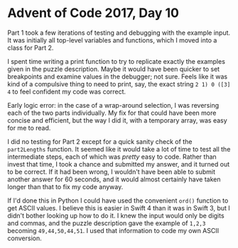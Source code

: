 # Advent of Code 2017, Day 10

Part 1 took a few iterations of testing and debugging with the example input.  It was initially all top-level variables and functions, which I moved into a class for Part 2.

I spent time writing a print function to try to replicate exactly the examples given in the puzzle description.  Maybe it would have been quicker to set breakpoints and examine values in the debugger; not sure.  Feels like it was kind of a compulsive thing to need to print, say, the exact string `2 1) 0 ([3] 4` to feel confident my code was correct.

Early logic error: in the case of a wrap-around selection, I was reversing each of the two parts individually.  My fix for that could have been more concise and efficient, but the way I did it, with a temporary array, was easy for me to read.

I did no testing for Part 2 except for a quick sanity check of the `part2Lengths` function.  It seemed like it would take a lot of time to test all the intermediate steps, each of which was *pretty* easy to code.  Rather than invest that time, I took a chance and submitted my answer, and it turned out to be correct.  If it had been wrong, I wouldn't have been able to submit another answer for 60 seconds, and it would almost certainly have taken longer than that to fix my code anyway.

If I'd done this in Python I could have used the convenient `ord()` function to get ASCII values.  I believe this is easier in Swift 4 than it was in Swift 3, but I didn't bother looking up how to do it.  I knew the input would only be digits and commas, and the puzzle description gave the example of `1,2,3` becoming `49,44,50,44,51`.  I used that information to code my own ASCII conversion.

